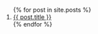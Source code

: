 <ol>
  {% for post in site.posts %}
    <li>
      <a href="{{ post.url }}">{{ post.title }}</a>
    </li>
  {% endfor %}
</ul>